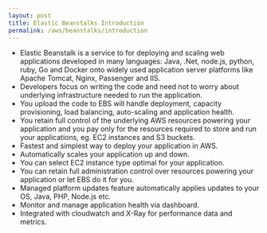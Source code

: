 ```yaml
---
layout: post
title: Elastic Beanstalks Introduction
permalink: /aws/beanstalks/introduction
---
```


- Elastic Beanstalk is a service to for deploying and scaling web applications developed in many languages: Java, .Net, node.js, python, ruby, Go and Docker onto widely used application server platforms like Apache Tomcat, Nginx, Passenger and IIS.
- Developers focus on writing the code and need not to worry about underlying infrastructure needed to run the application.
- You upload the code to EBS will handle deployment, capacity provisioning, load balancing, auto-scaling and application health.
- You retain full control of the underlying AWS resources powering your application and you pay only for the resources required to store and run your applications, eg. EC2 instances and S3 buckets.
- Fastest and simplest way to deploy your application in AWS.
- Automatically scales your application up and down.
- You can select EC2 instance type optimal for your application.
- You can retain full administration control over resources powering your application or let EBS do it for you.
- Managed platform updates feature automatically applies updates to your OS, Java, PHP, Node.js etc.
- Monitor and manage application health via dashboard.
- Integrated with cloudwatch and X-Ray for performance data and metrics.
